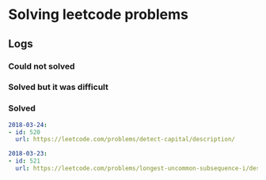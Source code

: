# Solving leetcode problems

## Logs

### Could not solved

### Solved but it was difficult

### Solved

```yaml
2018-03-24:
- id: 520
  url: https://leetcode.com/problems/detect-capital/description/

2018-03-23:
- id: 521
  url: https://leetcode.com/problems/longest-uncommon-subsequence-i/description/
```